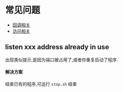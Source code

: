 # 常见问题

* [回调相关](./callback)
* [访问相关](./request)


## listen xxx address already in use
出现类似提示,是因为端口被占用了,或者你重复启动了程序.

#### 解决方案
结束已有的程序,可运行 `stop.sh` 结束



